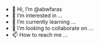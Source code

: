 - 👋 Hi, I’m @abwfaras
- 👀 I’m interested in ...
- 🌱 I’m currently learning ...
- 💞️ I’m looking to collaborate on ...
- 📫 How to reach me ...

<!---
abwfaras/abwfaras is a ✨ special ✨ repository because its `README.md` (this file) appears on your GitHub profile.
You can click the Preview link to take a look at your changes.
--->
